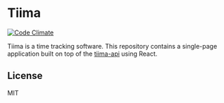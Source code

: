 # Tiima

[![Code Climate](https://codeclimate.com/github/siiptuo/tiima-spa/badges/gpa.svg)](https://codeclimate.com/github/siiptuo/tiima-spa)

Tiima is a time tracking software. This repository contains a single-page
application built on top of the
[tiima-api](https://github.com/siiptuo/tiima-api) using React.

## License

MIT
